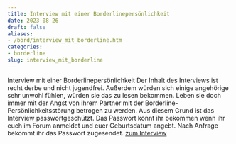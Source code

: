 ```yaml
---
title: Interview mit einer Borderlinepersönlichkeit
date: 2023-08-26
draft: false
aliases:
- /bord/interview_mit_borderline.htm
categories:
- borderline
slug: interview_mit_borderline
---
```

Interview mit einer Borderlinepersönlichkeit
Der Inhalt des Interviews ist recht derbe und nicht  jugendfrei. Außerdem würden sich einige angehörige sehr unwohl fühlen, würden  sie das zu lesen bekommen. Leben sie doch immer mit der Angst von ihrem Partner  mit der Borderline-Persönlichkeitsstörung betrogen zu werden. Aus diesem Grund  ist das Interview passwortgeschützt. Das Passwort könnt ihr bekommen wenn ihr  euch im Forum anmeldet und euer Geburtsdatum angebt. Nach Anfrage bekommt ihr das Passwort zugesendet.
[zum Interview](https://borderliner.ch/bord_interview/interview_mit_borderline_org.htm)